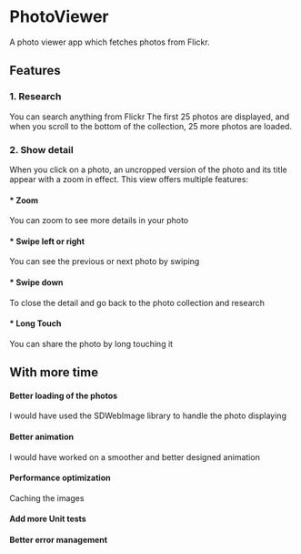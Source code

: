 # PhotoViewer

A photo viewer app which fetches photos from Flickr.

## Features

### 1. Research
You can search anything from Flickr
The first 25 photos are displayed, and when you scroll to the bottom of the collection, 25 more photos are loaded.

### 2. Show detail
When you click on a photo, an uncropped version of the photo and its title appear with a zoom in effect. This view offers multiple features:
#### * Zoom
You can zoom to see more details in your photo 
#### * Swipe left or right
You can see the previous or next photo by swiping
#### * Swipe down
To close the detail and go back to the photo collection and research
#### * Long Touch
You can share the photo by long touching it

## With more time
#### Better loading of the photos
I would have used the SDWebImage library to handle the photo displaying 

#### Better animation
I would have worked on a smoother and better designed animation

#### Performance optimization
Caching the images 

#### Add more Unit tests

#### Better error management
